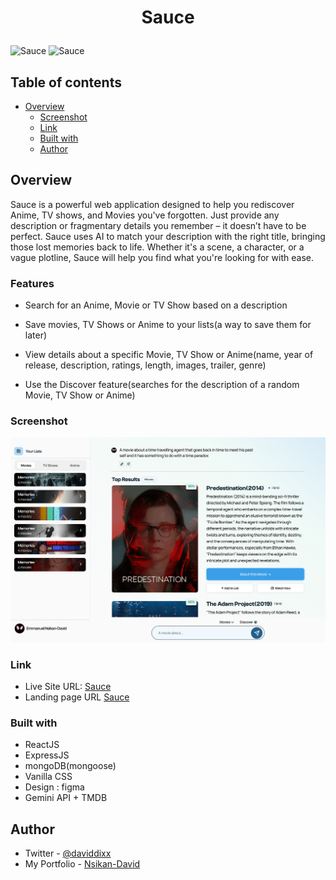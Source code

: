 # <p style="text-align: center;">Sauce</p>

![Sauce](https://iili.io/dxUXdyx.png)
![Sauce](https://iili.io/dxUXHYb.png)

## Table of contents

- [Overview](#overview)
  - [Screenshot](#screenshot)
  - [Link](#link)
  - [Built with](#built-with)
  - [Author](#author)

## Overview
Sauce is a powerful web application designed to help you rediscover Anime, TV shows, and Movies you've forgotten. Just provide any description or fragmentary details you remember – it doesn’t have to be perfect. Sauce uses AI to match your description with the right title, bringing those lost memories back to life. Whether it's a scene, a character, or a vague plotline, Sauce will help you find what you're looking for with ease.

### Features

- Search for an Anime, Movie or TV Show based on a description

- Save movies, TV Shows or Anime to your lists(a way to save them for later)

- View details about a specific Movie, TV Show or Anime(name, year of release, description, ratings, length, images, trailer, genre)

- Use the Discover feature(searches for the description of a random Movie, TV Show or Anime)

### Screenshot

![screenshot of home page](./client/src/assets/landing%20page%20assets/images/sauce-desktop-mockup.png)


### Link

- Live Site URL: [Sauce](https://use-sauce.vercel.app/app)
- Landing page URL [Sauce](https://use-sauce.vercel.app)


### Built with

- ReactJS
- ExpressJS
- mongoDB(mongoose)
- Vanilla CSS
- Design : figma
- Gemini API + TMDB


## Author
- Twitter - [@daviddixx](https://www.twitter.com/dixx_david)
- My Portfolio - [Nsikan-David](https://nsikandavid.dev)